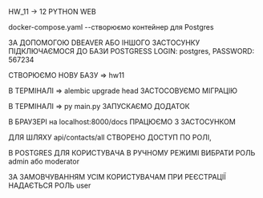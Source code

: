 HW_11 -> 12 PYTHON WEB

docker-compose.yaml --створюємо контейнер для Postgres

ЗА ДОПОМОГОЮ DBEAVER АБО ІНШОГО ЗАСТОСУНКУ ПІДКЛЮЧАЄМОСЯ ДО БАЗИ POSTGRESS LOGIN: postgres, PASSWORD: 567234

СТВОРЮЄМО НОВУ БАЗУ => hw11

В ТЕРМІНАЛІ => alembic upgrade head  ЗАСТОСОВУЄМО МІГРАЦІЮ  

В ТЕРМІНАЛІ => py main.py  ЗАПУСКАЄМО ДОДАТОК

В БРАУЗЕРІ на localhost:8000/docs  ПРАЦЮЄМО З ЗАСТОСУНКОМ

ДЛЯ ШЛЯХУ api/contacts/all СТВОРЕНО ДОСТУП ПО РОЛІ, 

В POSTGRES ДЛЯ КОРИСТУВАЧА  В РУЧНОМУ РЕЖИМІ ВИБРАТИ  РОЛЬ  admin або moderator

ЗА ЗАМОВЧУВАННЯМ УСІМ КОРИСТУВАЧАМ ПРИ РЕЄСТРАЦІЇ НАДАЄТЬСЯ РОЛЬ user



